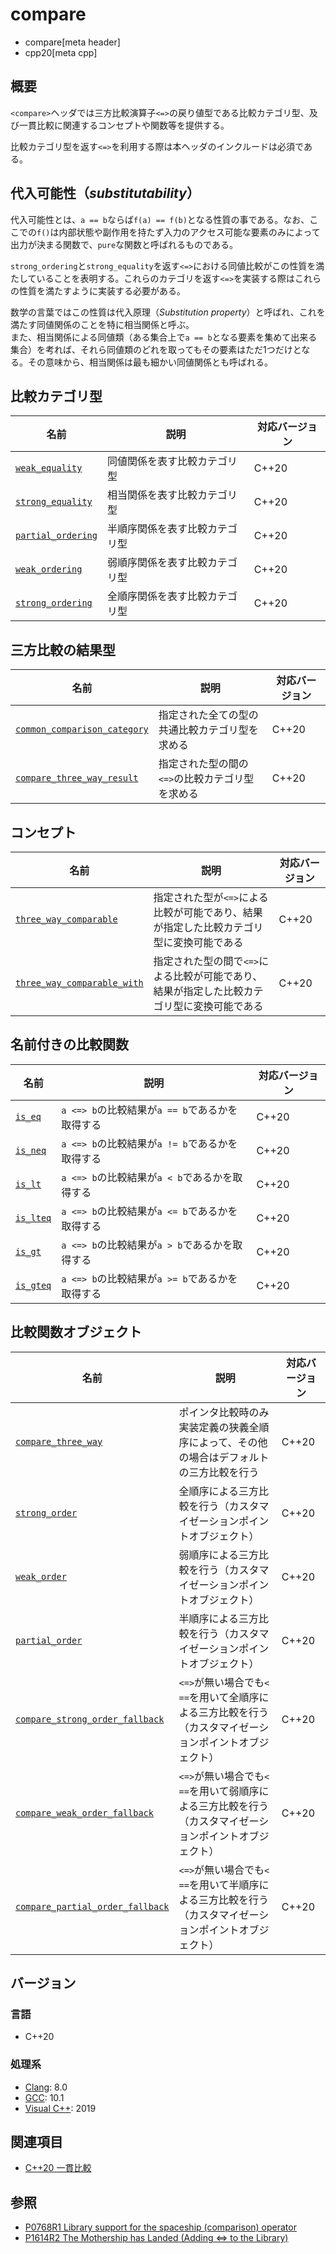 # compare

* compare[meta header]
* cpp20[meta cpp]

## 概要

`<compare>`ヘッダでは三方比較演算子`<=>`の戻り値型である比較カテゴリ型、及び一貫比較に関連するコンセプトや関数等を提供する。

比較カテゴリ型を返す`<=>`を利用する際は本ヘッダのインクルードは必須である。

## 代入可能性（*substitutability*）

代入可能性とは、`a == b`ならば`f(a) == f(b)`となる性質の事である。なお、ここでの`f()`は内部状態や副作用を持たず入力のアクセス可能な要素のみによって出力が決まる関数で、`pure`な関数と呼ばれるものである。

`strong_ordering`と`strong_equality`を返す`<=>`における同値比較がこの性質を満たしていることを表明する。これらのカテゴリを返す`<=>`を実装する際はこれらの性質を満たすように実装する必要がある。

数学の言葉ではこの性質は代入原理（*Substitution property*）と呼ばれ、これを満たす同値関係のことを特に相当関係と呼ぶ。  
また、相当関係による同値類（ある集合上で`a == b`となる要素を集めて出来る集合）を考れば、それら同値類のどれを取ってもその要素はただ1つだけとなる。その意味から、相当関係は最も細かい同値関係とも呼ばれる。

## 比較カテゴリ型

| 名前                                                      | 説明                           | 対応バージョン |
| --------------------------------------------------------- | ------------------------------ | -------------- |
| [`weak_equality`](compare/weak_equality.md.nolink)       | 同値関係を表す比較カテゴリ型   | C++20          |
| [`strong_equality`](compare/strong_equality.md.nolink)   | 相当関係を表す比較カテゴリ型   | C++20          |
| [`partial_ordering`](compare/partial_ordering.md) | 半順序関係を表す比較カテゴリ型 | C++20          |
| [`weak_ordering`](compare/weak_ordering.md)       | 弱順序関係を表す比較カテゴリ型 | C++20          |
| [`strong_ordering`](compare/strong_ordering.md)   | 全順序関係を表す比較カテゴリ型 | C++20          |

## 三方比較の結果型

| 名前                                                                          | 説明                                                      | 対応バージョン |
| ----------------------------------------------------------------------------- | --------------------------------------------------------- | -------------- |
| [`common_comparison_category`](compare/common_comparison_category.md) | 指定された全ての型の共通比較カテゴリ型を求める | C++20          |
| [`compare_three_way_result`](compare/compare_three_way_result.md)     | 指定された型の間の`<=>`の比較カテゴリ型を求める          | C++20          |

## コンセプト

| 名前                                                                        | 説明                                                                                        | 対応バージョン |
| --------------------------------------------------------------------------- | ------------------------------------------------------------------------------------------- | -------------- |
| [`three_way_comparable`](/compare/three_way_comparable.md.nolink)           | 指定された型が`<=>`による比較が可能であり、結果が指定した比較カテゴリ型に変換可能である     | C++20          |
| [`three_way_comparable_with`](/compare/three_way_comparable_with.md.nolink) | 指定された型の間で`<=>`による比較が可能であり、結果が指定した比較カテゴリ型に変換可能である | C++20          |


## 名前付きの比較関数

| 名前                                    | 説明                                            | 対応バージョン |
| --------------------------------------- | ----------------------------------------------- | -------------- |
| [`is_eq`](compare/named_comparison_functions.md)     | `a <=> b`の比較結果が`a == b`であるかを取得する | C++20          |
| [`is_neq`](compare/named_comparison_functions.md)   | `a <=> b`の比較結果が`a != b`であるかを取得する | C++20          |
| [`is_lt`](compare/named_comparison_functions.md)     | `a <=> b`の比較結果が`a < b`であるかを取得する  | C++20          |
| [`is_lteq`](compare/named_comparison_functions.md) | `a <=> b`の比較結果が`a <= b`であるかを取得する | C++20          |
| [`is_gt`](compare/named_comparison_functions.md)     | `a <=> b`の比較結果が`a > b`であるかを取得する  | C++20          |
| [`is_gteq`](compare/named_comparison_functions.md) | `a <=> b`の比較結果が`a >= b`であるかを取得する | C++20          |


## 比較関数オブジェクト

| 名前                                                                                  | 説明                                                                                                    | 対応バージョン |
| ------------------------------------------------------------------------------------- | ------------------------------------------------------------------------------------------------------- | -------------- |
| [`compare_three_way`](/compare/compare_three_way.md.nolink)                           | ポインタ比較時のみ実装定義の狭義全順序によって、その他の場合はデフォルトの三方比較を行う                | C++20          |
| [`strong_order`](/compare/strong_order.md.nolink)                                     | 全順序による三方比較を行う（カスタマイゼーションポイントオブジェクト）                                  | C++20          |
| [`weak_order`](/compare/weak_order.md.nolink)                                         | 弱順序による三方比較を行う（カスタマイゼーションポイントオブジェクト）                                  | C++20          |
| [`partial_order`](/compare/partial_order.md.nolink)                                   | 半順序による三方比較を行う（カスタマイゼーションポイントオブジェクト）                                  | C++20          |
| [`compare_strong_order_fallback`](/compare/compare_strong_order_fallback.md.nolink)   | `<=>`が無い場合でも`< ==`を用いて全順序による三方比較を行う（カスタマイゼーションポイントオブジェクト） | C++20          |
| [`compare_weak_order_fallback`](/compare/compare_weak_order_fallback.md.nolink)       | `<=>`が無い場合でも`< ==`を用いて弱順序による三方比較を行う（カスタマイゼーションポイントオブジェクト） | C++20          |
| [`compare_partial_order_fallback`](/compare/compare_partial_order_fallback.md.nolink) | `<=>`が無い場合でも`< ==`を用いて半順序による三方比較を行う（カスタマイゼーションポイントオブジェクト） | C++20          |

## バージョン
### 言語
- C++20

### 処理系
- [Clang](/implementation.md#clang): 8.0
- [GCC](/implementation.md#gcc): 10.1
- [Visual C++](/implementation.md#visual_cpp): 2019

## 関連項目

- [C++20 一貫比較](/lang/cpp20/consistent_comparison.md)


## 参照

- [P0768R1 Library support for the spaceship (comparison) operator](http://wg21.link/p0768)
- [P1614R2 The Mothership has Landed (Adding <=> to the Library)](http://wg21.link/p1614)
